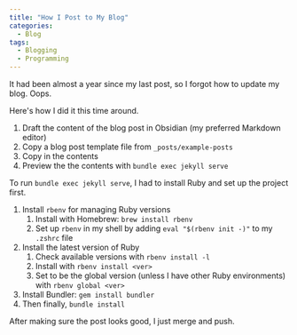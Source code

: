 ```yaml
---
title: "How I Post to My Blog"
categories:
  - Blog
tags:
  - Blogging
  - Programming
---
```


It had been almost a year since my last post, so I forgot how to update my blog. Oops.

Here's how I did it this time around.

1. Draft the content of the blog post in Obsidian (my preferred Markdown editor)
2. Copy a blog post template file from `_posts/example-posts`
3. Copy in the contents
4. Preview the the contents with `bundle exec jekyll serve`

To run `bundle exec jekyll serve`, I had to install Ruby and set up the project first.

1. Install `rbenv` for managing Ruby versions
	1. Install with Homebrew: `brew install rbenv`
	2. Set up `rbenv` in my shell by adding `eval "$(rbenv init -)"` to my `.zshrc` file
2. Install the latest version of Ruby
	1. Check available versions with `rbenv install -l`
	2. Install with `rbenv install <ver>`
	3. Set to be the global version (unless I have other Ruby environments) with `rbenv global <ver>`
3. Install Bundler: `gem install bundler`
4. Then finally, `bundle install`

After making sure the post looks good, I just merge and push.
